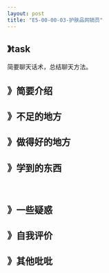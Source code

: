 ```yaml
---
layout: post
title: "E5-00-00-03-护肤品网销员"
---
```




## 》task

简要聊天话术，总结聊天方法。



## 》简要介绍



## 》不足的地方



## 》做得好的地方



## 》学到的东西

　　

## 》一些疑惑



## 》自我评价 



## 》其他吡吡

